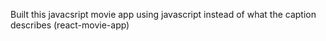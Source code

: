 Built this javacsript movie app using javascript instead of what the caption describes (react-movie-app)
